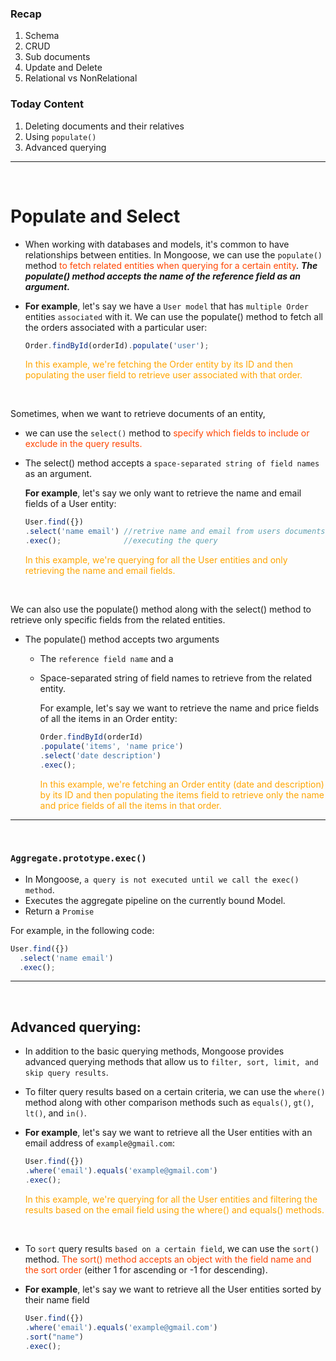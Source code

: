 ### Recap
1. Schema
2. CRUD
3. Sub documents
4. Update and Delete
5. Relational vs NonRelational


### Today Content
1. Deleting documents and their relatives
2. Using `populate()`
3. Advanced querying
---
<br>

# Populate and Select
- When working with databases and models, it's common to have relationships between entities. In Mongoose, we can use the `populate()` method <span style="color:orangered;">to fetch related entities when querying for a certain entity</span>. ***The populate() method accepts the name of the reference field as an argument.***  

- __For example__, let's say we have a `User model` that has `multiple Order` entities `associated` with it. We can use the populate() method to fetch all the orders associated with a particular user:

    ```js
    Order.findById(orderId).populate('user');
    ```  

    <span style="color:orange">In this example, we're fetching the Order entity by its ID and then populating the user field to retrieve user associated with that order.</span>
<br>

Sometimes, when we want to retrieve documents of an entity, 
- we can use the `select()` method to <span style="color:orangered;">specify which fields to include or exclude in the query results.</span> 
- The select() method accepts a `space-separated string of field names` as an argument.
  
  __For example__, let's say we only want to retrieve the name and email fields of a User entity:

    ```js
    User.find({})
    .select('name email') //retrive name and email from users documents
    .exec();              //executing the query
    ```  
    <span style="color:orange">In this example, we're querying for all the User entities and only retrieving the name and email fields.</span>

<br>

We can also use the populate() method along with the select() method to retrieve only specific fields from the related entities. 
- The populate() method accepts two arguments 
  - The `reference field name` and a 
  - Space-separated string of field names to retrieve from the related entity.

    For example, let's say we want to retrieve the name and price fields of all the items in an Order entity:

    ```js
    Order.findById(orderId)
    .populate('items', 'name price')
    .select('date description')
    .exec();
    ```  

    <span style="color:orange">In this example, we're fetching an Order entity (date and description) by its ID and then populating the items field to retrieve only the name and price fields of all the items in that order.</span>

---
<br>

### `Aggregate.prototype.exec()`
- In Mongoose, `a query is not executed until we call the exec() method`. 
- Executes the aggregate pipeline on the currently bound Model.
- Return a `Promise`

For example, in the following code:

```js
User.find({})
  .select('name email')
  .exec();
```
---
<br>

## Advanced querying:
- In addition to the basic querying methods, Mongoose provides advanced querying methods that allow us to `filter, sort, limit, and skip query results`.

- To filter query results based on a certain criteria, we can use the `where()` method along with other comparison methods such as `equals()`, `gt()`, `lt()`, and `in()`.

- __For example__, let's say we want to retrieve all the User entities with an email address of `example@gmail.com`:

    ```js
    User.find({})
    .where('email').equals('example@gmail.com')
    .exec();
    ```  
    <span style="color:orange">In this example, we're querying for all the User entities and filtering the results based on the email field using the where() and equals() methods.</span>

<br>

- To `sort` query results `based on a certain field`, we can use the `sort()` method. <span style="color:orangered">The sort() method accepts an object with the field name and the sort order</span> (either 1 for ascending or -1 for descending).

- __For example__, let's say we want to retrieve all the User entities sorted by their name field

    ```js
    User.find({})
    .where('email').equals('example@gmail.com')
    .sort("name")
    .exec();
    ```  
